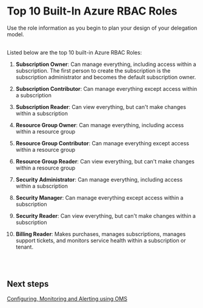 # Top 10 Built-In Azure RBAC Roles
Use the role information as you begin to plan your design of your delegation model.
<br />
<br />

Listed below are the top 10 built-in Azure RBAC Roles:

1. **Subscription Owner**: Can manage everything, including access within a subscription. The first person to create the subscription is the subscription administrator and becomes the default subscription owner. 

2. **Subscription Contributor**: Can manage everything except access within a subscription

3. **Subscription Reader**: Can view everything, but can't make changes within a subscription

4. **Resource Group Owner**: Can manage everything, including access within a resource group

5. **Resource Group Contributor**: Can manage everything except access within a resource group

6. **Resource Group Reader**: Can view everything, but can't make changes within a resource group

7. **Security Administrator**: Can manage everything, including access within a subscription

8. **Security Manager**: Can manage everything except access within a subscription

9. **Security Reader**: Can view everything, but can't make changes within a subscription

10. **Billing Reader**: Makes purchases, manages subscriptions, manages support tickets, and monitors service health within a subscription or tenant.
<br />
<br />

## Next steps
[Configuring, Monitoring and Alerting using OMS](4.3-Configuring-Monitoring-and-Alerting-using-OMS.md)
